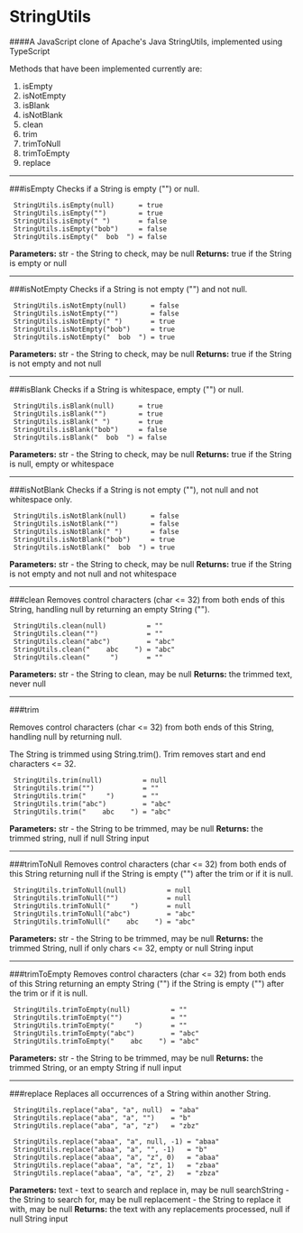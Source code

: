 # StringUtils
####A JavaScript clone of Apache's Java StringUtils, implemented using TypeScript

Methods that have been implemented currently are:
 1. isEmpty
 2. isNotEmpty
 3. isBlank
 4. isNotBlank
 5. clean
 6. trim
 7. trimToNull
 8. trimToEmpty
 9. replace

---
###isEmpty
Checks if a String is empty ("") or null.

     StringUtils.isEmpty(null)      = true
     StringUtils.isEmpty("")        = true
     StringUtils.isEmpty(" ")       = false
     StringUtils.isEmpty("bob")     = false
     StringUtils.isEmpty("  bob  ") = false
 
**Parameters:**
str - the String to check, may be null
**Returns:**
true if the String is empty or null 

---
###isNotEmpty
Checks if a String is not empty ("") and not null.

     StringUtils.isNotEmpty(null)      = false
     StringUtils.isNotEmpty("")        = false
     StringUtils.isNotEmpty(" ")       = true
     StringUtils.isNotEmpty("bob")     = true
     StringUtils.isNotEmpty("  bob  ") = true
 
**Parameters:**
str - the String to check, may be null
**Returns:**
true if the String is not empty and not null

---
###isBlank
Checks if a String is whitespace, empty ("") or null.

     StringUtils.isBlank(null)      = true
     StringUtils.isBlank("")        = true
     StringUtils.isBlank(" ")       = true
     StringUtils.isBlank("bob")     = false
     StringUtils.isBlank("  bob  ") = false

**Parameters:**
str - the String to check, may be null
**Returns:**
true if the String is null, empty or whitespace

---
###isNotBlank
Checks if a String is not empty (""), not null and not whitespace only.

     StringUtils.isNotBlank(null)      = false
     StringUtils.isNotBlank("")        = false
     StringUtils.isNotBlank(" ")       = false
     StringUtils.isNotBlank("bob")     = true
     StringUtils.isNotBlank("  bob  ") = true

**Parameters:**
str - the String to check, may be null
**Returns:**
true if the String is not empty and not null and not whitespace

---
###clean
Removes control characters (char <= 32) from both ends of this String, handling null by returning an empty String ("").

     StringUtils.clean(null)          = ""
     StringUtils.clean("")            = ""
     StringUtils.clean("abc")         = "abc"
     StringUtils.clean("    abc    ") = "abc"
     StringUtils.clean("     ")       = ""

 
**Parameters:**
str - the String to clean, may be null
**Returns:**
the trimmed text, never null

---
###trim

Removes control characters (char <= 32) from both ends of this String, handling null by returning null.

The String is trimmed using String.trim(). Trim removes start and end characters <= 32. 

     StringUtils.trim(null)          = null
     StringUtils.trim("")            = ""
     StringUtils.trim("     ")       = ""
     StringUtils.trim("abc")         = "abc"
     StringUtils.trim("    abc    ") = "abc"

**Parameters:**
str - the String to be trimmed, may be null
**Returns:**
the trimmed string, null if null String input

---
###trimToNull
Removes control characters (char <= 32) from both ends of this String returning null if the String is empty ("") after the trim or if it is null.

     StringUtils.trimToNull(null)          = null
     StringUtils.trimToNull("")            = null
     StringUtils.trimToNull("     ")       = null
     StringUtils.trimToNull("abc")         = "abc"
     StringUtils.trimToNull("    abc    ") = "abc"

**Parameters:**
str - the String to be trimmed, may be null
**Returns:**
the trimmed String, null if only chars <= 32, empty or null String input

---
###trimToEmpty
Removes control characters (char <= 32) from both ends of this String returning an empty String ("") if the String is empty ("") after the trim or if it is null.

     StringUtils.trimToEmpty(null)          = ""
     StringUtils.trimToEmpty("")            = ""
     StringUtils.trimToEmpty("     ")       = ""
     StringUtils.trimToEmpty("abc")         = "abc"
     StringUtils.trimToEmpty("    abc    ") = "abc"
**Parameters:**
str - the String to be trimmed, may be null
**Returns:**
the trimmed String, or an empty String if null input

---
###replace
Replaces all occurrences of a String within another String.

     StringUtils.replace("aba", "a", null)  = "aba"
     StringUtils.replace("aba", "a", "")    = "b"
     StringUtils.replace("aba", "a", "z")   = "zbz"
     
     StringUtils.replace("abaa", "a", null, -1) = "abaa"
     StringUtils.replace("abaa", "a", "", -1)   = "b"
     StringUtils.replace("abaa", "a", "z", 0)   = "abaa"
     StringUtils.replace("abaa", "a", "z", 1)   = "zbaa"
     StringUtils.replace("abaa", "a", "z", 2)   = "zbza"

 
**Parameters:**
text - text to search and replace in, may be null
searchString - the String to search for, may be null
replacement - the String to replace it with, may be null
**Returns:**
the text with any replacements processed, null if null String input